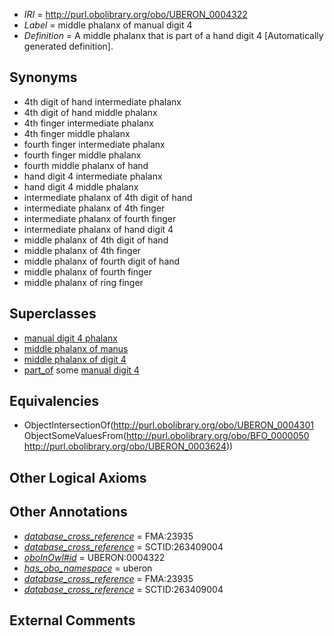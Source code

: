  * *IRI* = http://purl.obolibrary.org/obo/UBERON_0004322
 * *Label* = middle phalanx of manual digit 4
 * *Definition* = A middle phalanx that is part of a hand digit 4 [Automatically generated definition].

## Synonyms

 * 4th digit of hand intermediate phalanx
 * 4th digit of hand middle phalanx
 * 4th finger intermediate phalanx
 * 4th finger middle phalanx
 * fourth finger intermediate phalanx
 * fourth finger middle phalanx
 * fourth middle phalanx of hand
 * hand digit 4 intermediate phalanx
 * hand digit 4 middle phalanx
 * intermediate phalanx of 4th digit of hand
 * intermediate phalanx of 4th finger
 * intermediate phalanx of fourth finger
 * intermediate phalanx of hand digit 4
 * middle phalanx of 4th digit of hand
 * middle phalanx of 4th finger
 * middle phalanx of fourth digit of hand
 * middle phalanx of fourth finger
 * middle phalanx of ring finger

## Superclasses

 * [manual digit 4 phalanx](../../UBERON/38/UBERON_0003638.md)
 * [middle phalanx of manus](../../UBERON/64/UBERON_0003864.md)
 * [middle phalanx of digit 4](../../UBERON/90/UBERON_0014490.md)
 * [part_of](../../BFO/50/BFO_0000050.md) some [manual digit 4](../../UBERON/24/UBERON_0003624.md)

## Equivalencies

 * ObjectIntersectionOf(<http://purl.obolibrary.org/obo/UBERON_0004301> ObjectSomeValuesFrom(<http://purl.obolibrary.org/obo/BFO_0000050> <http://purl.obolibrary.org/obo/UBERON_0003624>))

## Other Logical Axioms


## Other Annotations

 * *[database_cross_reference](../../ef/oboInOwl#hasDbXref.md)* = FMA:23935
 * *[database_cross_reference](../../ef/oboInOwl#hasDbXref.md)* = SCTID:263409004
 * *[oboInOwl#id](../../id/oboInOwl#id.md)* = UBERON:0004322
 * *[has_obo_namespace](../../ce/oboInOwl#hasOBONamespace.md)* = uberon
 * *[database_cross_reference](../../ef/oboInOwl#hasDbXref.md)* = FMA:23935
 * *[database_cross_reference](../../ef/oboInOwl#hasDbXref.md)* = SCTID:263409004

## External Comments


